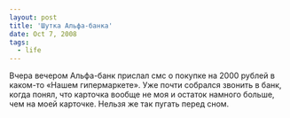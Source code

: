 ```yaml
---
layout: post
title: 'Шутка Альфа-банка'
date: Oct 7, 2008
tags:
  - life
---
```


Вчера вечером Альфа-банк прислал смс о покупке на 2000 рублей в каком-то «Нашем гипермаркете». Уже почти собрался звонить в банк, когда понял, что карточка вообще не моя и остаток намного больше, чем на моей карточке. Нельзя же так пугать перед сном.
